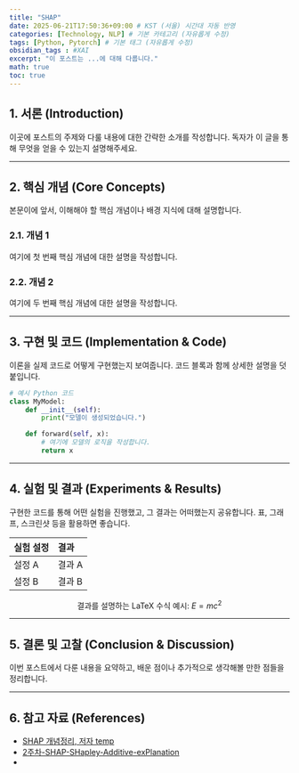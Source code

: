 ```yaml
---
title: "SHAP"
date: 2025-06-21T17:50:36+09:00 # KST (서울) 시간대 자동 반영
categories: [Technology, NLP] # 기본 카테고리 (자유롭게 수정)
tags: [Python, Pytorch] # 기본 태그 (자유롭게 수정)
obsidian_tags : #XAI 
excerpt: "이 포스트는 ...에 대해 다룹니다."
math: true
toc: true
---
```


## 1. 서론 (Introduction)
이곳에 포스트의 주제와 다룰 내용에 대한 간략한 소개를 작성합니다. 독자가 이 글을 통해 무엇을 얻을 수 있는지 설명해주세요.



---

## 2. 핵심 개념 (Core Concepts)

본문이에 앞서, 이해해야 할 핵심 개념이나 배경 지식에 대해 설명합니다.

### 2.1. 개념 1

여기에 첫 번째 핵심 개념에 대한 설명을 작성합니다.

### 2.2. 개념 2

여기에 두 번째 핵심 개념에 대한 설명을 작성합니다.

---

## 3. 구현 및 코드 (Implementation & Code)

이론을 실제 코드로 어떻게 구현했는지 보여줍니다. 코드 블록과 함께 상세한 설명을 덧붙입니다.

```python
# 예시 Python 코드
class MyModel:
    def __init__(self):
        print("모델이 생성되었습니다.")

    def forward(self, x):
        # 여기에 모델의 로직을 작성합니다.
        return x
```

---

## 4. 실험 및 결과 (Experiments & Results)

구현한 코드를 통해 어떤 실험을 진행했고, 그 결과는 어떠했는지 공유합니다. 표, 그래프, 스크린샷 등을 활용하면 좋습니다.

| 실험 설정 | 결과 |
| :--- | :--- |
| 설정 A | 결과 A |
| 설정 B | 결과 B |

$$
\text{결과를 설명하는 LaTeX 수식 예시: } E = mc^2
$$

---

## 5. 결론 및 고찰 (Conclusion & Discussion)

이번 포스트에서 다룬 내용을 요약하고, 배운 점이나 추가적으로 생각해볼 만한 점들을 정리합니다.

---

## 6. 참고 자료 (References)

- [SHAP 개념정리, 저자 temp](https://velog.io/@sjinu/%EA%B0%9C%EB%85%90%EC%A0%95%EB%A6%ACSHAPShapley-Additive-exPlanations)
- [2주차-SHAP-SHapley-Additive-exPlanation](https://velog.io/@tobigs_xai/2%EC%A3%BC%EC%B0%A8-SHAP-SHapley-Additive-exPlanation) 
- 